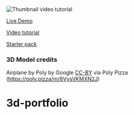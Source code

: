 ![Thumbnail video tutorial](https://user-images.githubusercontent.com/6551176/233513056-525d827e-e8fa-4b57-901a-b05175505a55.jpg)

[Live Demo](https://r3f-wawatmos-final.vercel.app/)

[Video tutorial](https://youtu.be/8r8rzp8t2aM)

[Starter pack](https://github.com/wass08/r3f-wawatmos-starter)

### 3D Model credits

Airplane by Poly by Google [CC-BY](https://creativecommons.org/licenses/by/3.0/) via Poly Pizza (https://poly.pizza/m/8VysVKMXN2J)
# 3d-portfolio
